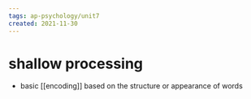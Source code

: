 ```yaml
---
tags: ap-psychology/unit7 
created: 2021-11-30
---
```


# shallow processing

- basic [[encoding]] based on the structure or appearance of words 
